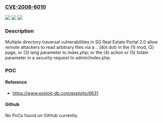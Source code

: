 ### [CVE-2008-6010](https://cve.mitre.org/cgi-bin/cvename.cgi?name=CVE-2008-6010)
![](https://img.shields.io/static/v1?label=Product&message=n%2Fa&color=blue)
![](https://img.shields.io/static/v1?label=Version&message=n%2Fa&color=blue)
![](https://img.shields.io/static/v1?label=Vulnerability&message=n%2Fa&color=brighgreen)

### Description

Multiple directory traversal vulnerabilities in SG Real Estate Portal 2.0 allow remote attackers to read arbitrary files via a .. (dot dot) in the (1) mod, (2) page, or (3) lang parameter to index.php; or the (4) action or (5) folder parameter in a security request to admin/index.php.

### POC

#### Reference
- https://www.exploit-db.com/exploits/6631

#### Github
No PoCs found on GitHub currently.

